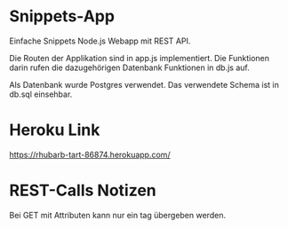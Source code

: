 # Snippets-App

Einfache Snippets Node.js Webapp mit REST API.

Die Routen der Applikation sind in app.js implementiert. Die Funktionen darin rufen die dazugehörigen Datenbank Funktionen in db.js auf.

Als Datenbank wurde Postgres verwendet. Das verwendete Schema ist in db.sql einsehbar.

# Heroku Link

https://rhubarb-tart-86874.herokuapp.com/

# REST-Calls Notizen

Bei GET mit Attributen kann nur ein tag übergeben werden.
